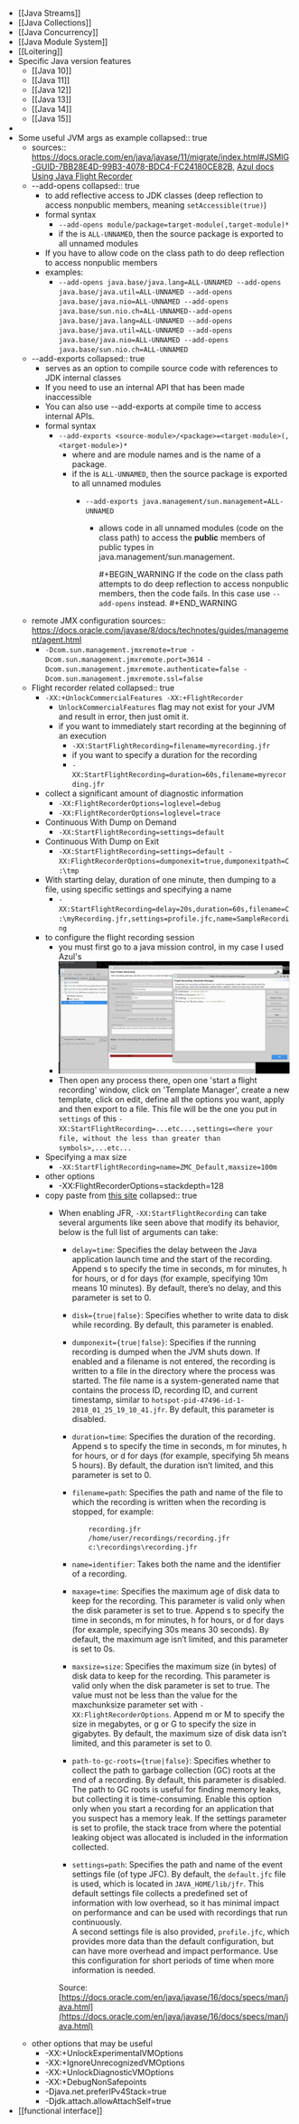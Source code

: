 - [[Java Streams]]
- [[Java Collections]]
- [[Java Concurrency]]
- [[Java Module System]]
- [[Loitering]]
- Specific Java version features
	- [[Java 10]]
	- [[Java 11]]
	- [[Java 12]]
	- [[Java 13]]
	- [[Java 14]]
	- [[Java 15]]
-
- Some useful JVM args as example
  collapsed:: true
	- sources:: https://docs.oracle.com/en/java/javase/11/migrate/index.html#JSMIG-GUID-7BB28E4D-99B3-4078-BDC4-FC24180CE82B, [Azul docs Using Java Flight Recorder](https://docs.azul.com/prime/Java-Flight-Recorder)
	- --add-opens
	  collapsed:: true
		- to add reflective access to JDK classes (deep reflection to access nonpublic members, meaning `setAccessible(true)`)
		- formal syntax
			- `--add-opens module/package=target-module(,target-module)*`
			- if the <target-module> is `ALL-UNNAMED`, then the source package is exported to all unnamed modules
		- If you have to allow code on the class path to do deep reflection to access nonpublic members
		- examples:
			- `--add-opens java.base/java.lang=ALL-UNNAMED --add-opens java.base/java.util=ALL-UNNAMED --add-opens java.base/java.nio=ALL-UNNAMED --add-opens java.base/sun.nio.ch=ALL-UNNAMED--add-opens java.base/java.lang=ALL-UNNAMED --add-opens java.base/java.util=ALL-UNNAMED --add-opens java.base/java.nio=ALL-UNNAMED --add-opens java.base/sun.nio.ch=ALL-UNNAMED`
	- --add-exports
	  collapsed:: true
		- serves as an option to compile source code with references to JDK internal classes
		- If you need to use an internal API that has been made inaccessible
		- You can also use --add-exports at compile time to access internal APIs.
		- formal syntax
			- `--add-exports <source-module>/<package>=<target-module>(,<target-module>)*`
				- where <source-module> and <target-module> are module names and <package> is the name of a package.
				- if the <target-module> is `ALL-UNNAMED`, then the source package is exported to all unnamed modules
					- `--add-exports java.management/sun.management=ALL-UNNAMED`
						- allows code in all unnamed modules (code on the class path) to access the **public** members of public types in java.management/sun.management.
						  
						  #+BEGIN_WARNING
						  If the code on the class path attempts to do deep reflection to access nonpublic members, then the code fails. In this case use `--add-opens` instead.
						  #+END_WARNING
	- remote JMX configuration
	  sources:: https://docs.oracle.com/javase/8/docs/technotes/guides/management/agent.html
		- `-Dcom.sun.management.jmxremote=true -Dcom.sun.management.jmxremote.port=3614 -Dcom.sun.management.jmxremote.authenticate=false -Dcom.sun.management.jmxremote.ssl=false`
	- Flight recorder related
	  collapsed:: true
		- `-XX:+UnlockCommercialFeatures -XX:+FlightRecorder`
			- `UnlockCommercialFeatures` flag may not exist for your JVM and result in error, then just omit it.
			- if you want to immediately start recording at the beginning of an execution
				- `-XX:StartFlightRecording=filename=myrecording.jfr`
				- if you want to specify a duration for the recording
				- `-XX:StartFlightRecording=duration=60s,filename=myrecording.jfr`
		- collect a significant amount of diagnostic information
			- `-XX:FlightRecorderOptions=loglevel=debug`
			- `-XX:FlightRecorderOptions=loglevel=trace`
		- Continuous With Dump on Demand
			- `-XX:StartFlightRecording=settings=default`
		- Continuous With Dump on Exit
			- `-XX:StartFlightRecording=settings=default -XX:FlightRecorderOptions=dumponexit=true,dumponexitpath=C:\tmp`
		- With starting delay, duration of one minute, then dumping to a file, using specific settings and specifying a name
			- `-XX:StartFlightRecording=delay=20s,duration=60s,filename=C:\myRecording.jfr,settings=profile.jfc,name=SampleRecording`
		- to configure the flight recording session
			- you must first go to a java mission control, in my case I used Azul's
			- ![image.png](../assets/image_1649441138615_0.png)
			- Then open any process there, open one  'start a flight recording' window, click on 'Template Manager', create a new template, click on edit, define all the options you want, apply and then export to a file. This file will be the one you put in `settings` of this `-XX:StartFlightRecording=...etc...,settings=<here your file, without the less than greater than symbols>,...etc...`
		- Specifying a max size
			- `-XX:StartFlightRecording=name=ZMC_Default,maxsize=100m`
		- other options
			- -XX:FlightRecorderOptions=stackdepth=128
		- copy paste from [this site](https://wkorando.github.io/sip-of-java/011.html)
		  collapsed:: true
			- When enabling JFR, `-XX:StartFlightRecording` can take several arguments like seen above that modify its behavior, below is the full list of arguments can take:
			  
			  *   `delay=time`: Specifies the delay between the Java application launch time and the start of the recording. Append s to specify the time in seconds, m for minutes, h for hours, or d for days (for example, specifying 10m means 10 minutes). By default, there’s no delay, and this parameter is set to 0.  
			      
			  *   `disk={true|false}`: Specifies whether to write data to disk while recording. By default, this parameter is enabled.  
			      
			  *   `dumponexit={true|false}`: Specifies if the running recording is dumped when the JVM shuts down. If enabled and a filename is not entered, the recording is written to a file in the directory where the process was started. The file name is a system-generated name that contains the process ID, recording ID, and current timestamp, similar to `hotspot-pid-47496-id-1-2018_01_25_19_10_41.jfr`. By default, this parameter is disabled.  
			      
			  *   `duration=time`: Specifies the duration of the recording. Append s to specify the time in seconds, m for minutes, h for hours, or d for days (for example, specifying 5h means 5 hours). By default, the duration isn’t limited, and this parameter is set to 0.  
			      
			  *   `filename=path`: Specifies the path and name of the file to which the recording is written when the recording is stopped, for example:  
			      
			  
			              recording.jfr
			              /home/user/recordings/recording.jfr
			              c:\recordings\recording.jfr
			      
			  
			  *   `name=identifier`: Takes both the name and the identifier of a recording.  
			      
			  *   `maxage=time`: Specifies the maximum age of disk data to keep for the recording. This parameter is valid only when the disk parameter is set to true. Append s to specify the time in seconds, m for minutes, h for hours, or d for days (for example, specifying 30s means 30 seconds). By default, the maximum age isn’t limited, and this parameter is set to 0s.  
			      
			  *   `maxsize=size`: Specifies the maximum size (in bytes) of disk data to keep for the recording. This parameter is valid only when the disk parameter is set to true. The value must not be less than the value for the maxchunksize parameter set with `-XX:FlightRecorderOptions`. Append m or M to specify the size in megabytes, or g or G to specify the size in gigabytes. By default, the maximum size of disk data isn’t limited, and this parameter is set to 0.  
			      
			  *   `path-to-gc-roots={true|false}`: Specifies whether to collect the path to garbage collection (GC) roots at the end of a recording. By default, this parameter is disabled.  
			      The path to GC roots is useful for finding memory leaks, but collecting it is time-consuming. Enable this option only when you start a recording for an application that you suspect has a memory leak. If the settings parameter is set to profile, the stack trace from where the potential leaking object was allocated is included in the information collected.  
			      
			  *   `settings=path`: Specifies the path and name of the event settings file (of type JFC). By default, the `default.jfc` file is used, which is located in `JAVA_HOME/lib/jfr`. This default settings file collects a predefined set of information with low overhead, so it has minimal impact on performance and can be used with recordings that run continuously.  
			      A second settings file is also provided, `profile.jfc`, which provides more data than the default configuration, but can have more overhead and impact performance. Use this configuration for short periods of time when more information is needed.
			  
			  Source: [https://docs.oracle.com/en/java/javase/16/docs/specs/man/java.html](https://docs.oracle.com/en/java/javase/16/docs/specs/man/java.html)
	- other options that may be useful
		- -XX:+UnlockExperimentalVMOptions
		- -XX:+IgnoreUnrecognizedVMOptions
		- -XX:+UnlockDiagnosticVMOptions
		- -XX:+DebugNonSafepoints
		- -Djava.net.preferIPv4Stack=true
		- -Djdk.attach.allowAttachSelf=true
- [[functional interface]]